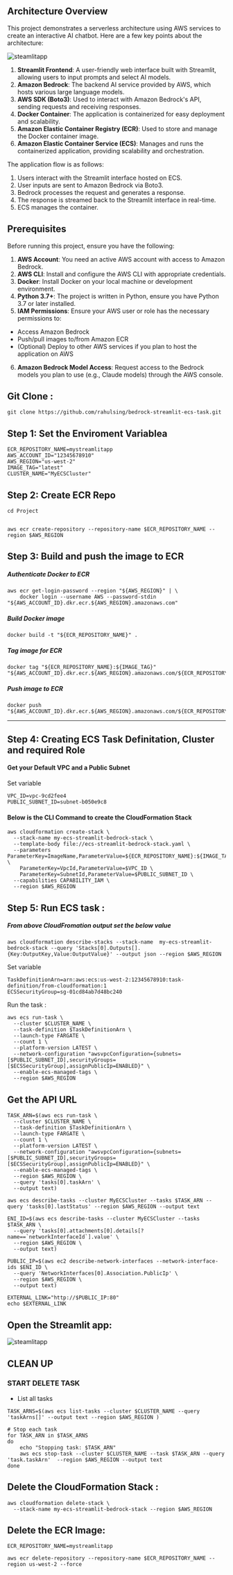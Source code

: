 

## Architecture Overview
This project demonstrates a serverless architecture using AWS services to create an interactive AI chatbot. Here are a few key points about the architecture:

![steamlitapp](https://github.com/rahulsing/bedrock-streamlit-ecs-task/blob/main/StreamlitOnECS.PNG?raw=true)

1. **Streamlit Frontend**: A user-friendly web interface built with Streamlit, allowing users to input prompts and select AI models.
2. **Amazon Bedrock**: The backend AI service provided by AWS, which hosts various large language models.
3. **AWS SDK (Boto3)**: Used to interact with Amazon Bedrock's API, sending requests and receiving responses.
4. **Docker Container**: The application is containerized for easy deployment and scalability.
5. **Amazon Elastic Container Registry (ECR)**: Used to store and manage the Docker container image.
6. **Amazon Elastic Container Service (ECS)**: Manages and runs the containerized application, providing scalability and orchestration.

The application flow is as follows:
1. Users interact with the Streamlit interface hosted on ECS.
2. User inputs are sent to Amazon Bedrock via Boto3.
3. Bedrock processes the request and generates a response.
4. The response is streamed back to the Streamlit interface in real-time.
5. ECS manages the container.

## Prerequisites

Before running this project, ensure you have the following:

1. **AWS Account**: You need an active AWS account with access to Amazon Bedrock.
2. **AWS CLI**: Install and configure the AWS CLI with appropriate credentials.
3. **Docker**: Install Docker on your local machine or development environment.
4. **Python 3.7+**: The project is written in Python, ensure you have Python 3.7 or later installed.
5. **IAM Permissions**: Ensure your AWS user or role has the necessary permissions to:
- Access Amazon Bedrock
- Push/pull images to/from Amazon ECR
- (Optional) Deploy to other AWS services if you plan to host the application on AWS
6. **Amazon Bedrock Model Access**: Request access to the Bedrock models you plan to use (e.g., Claude models) through the AWS console.

## Git Clone : 
```
git clone https://github.com/rahulsing/bedrock-streamlit-ecs-task.git
```


## Step 1: Set the Enviroment Variablea  
```
ECR_REPOSITORY_NAME=mystreamlitapp
AWS_ACCOUNT_ID="12345678910"
AWS_REGION="us-west-2"
IMAGE_TAG="latest"
CLUSTER_NAME="MyECSCluster"

```

##  Step 2: Create ECR Repo

```
cd Project


aws ecr create-repository --repository-name $ECR_REPOSITORY_NAME --region $AWS_REGION
```

##  Step 3: Build and push the image to ECR

##### Authenticate Docker to ECR
```
aws ecr get-login-password --region "${AWS_REGION}" | \
    docker login --username AWS --password-stdin "${AWS_ACCOUNT_ID}.dkr.ecr.${AWS_REGION}.amazonaws.com"
```
##### Build Docker image
```
docker build -t "${ECR_REPOSITORY_NAME}" .
```
##### Tag image for ECR
```
docker tag "${ECR_REPOSITORY_NAME}:${IMAGE_TAG}" "${AWS_ACCOUNT_ID}.dkr.ecr.${AWS_REGION}.amazonaws.com/${ECR_REPOSITORY_NAME}:${IMAGE_TAG}"
```

##### Push image to ECR
```
docker push "${AWS_ACCOUNT_ID}.dkr.ecr.${AWS_REGION}.amazonaws.com/${ECR_REPOSITORY_NAME}:${IMAGE_TAG}"
```
-------------------------


## Step 4: Creating ECS Task Definitation, Cluster and required Role
#### Get your Default VPC and a Public Subnet
Set variable 
``` 
VPC_ID=vpc-9cd2fee4
PUBLIC_SUBNET_ID=subnet-b050e9c8
```

#### Below is the CLI Command to create the CloudFormation Stack
```
aws cloudformation create-stack \
  --stack-name my-ecs-streamlit-bedrock-stack \
  --template-body file://ecs-streamlit-bedrock-stack.yaml \
  --parameters ParameterKey=ImageName,ParameterValue=${ECR_REPOSITORY_NAME}:${IMAGE_TAG} \
    ParameterKey=VpcId,ParameterValue=$VPC_ID \
    ParameterKey=SubnetId,ParameterValue=$PUBLIC_SUBNET_ID \
  --capabilities CAPABILITY_IAM \
  --region $AWS_REGION
```

## Step 5: Run ECS task : 
##### From above CloudFromation output set the below value

```
aws cloudformation describe-stacks --stack-name  my-ecs-streamlit-bedrock-stack --query 'Stacks[0].Outputs[].{Key:OutputKey,Value:OutputValue}' --output json --region $AWS_REGION
```

Set variable 
```
TaskDefinitionArn=arn:aws:ecs:us-west-2:12345678910:task-definition/from-cloudformation:1
ECSSecurityGroup=sg-01cd84ab7d48bc240
```

Run the task  : 
```
aws ecs run-task \
  --cluster $CLUSTER_NAME \
  --task-definition $TaskDefinitionArn \
  --launch-type FARGATE \
  --count 1 \
  --platform-version LATEST \
  --network-configuration "awsvpcConfiguration={subnets=[$PUBLIC_SUBNET_ID],securityGroups=[$ECSSecurityGroup],assignPublicIp=ENABLED}" \
  --enable-ecs-managed-tags \
  --region $AWS_REGION
```

## Get the API URL 
```
TASK_ARN=$(aws ecs run-task \
  --cluster $CLUSTER_NAME \
  --task-definition $TaskDefinitionArn \
  --launch-type FARGATE \
  --count 1 \
  --platform-version LATEST \
  --network-configuration "awsvpcConfiguration={subnets=[$PUBLIC_SUBNET_ID],securityGroups=[$ECSSecurityGroup],assignPublicIp=ENABLED}" \
  --enable-ecs-managed-tags \
  --region $AWS_REGION \
  --query 'tasks[0].taskArn' \
  --output text)
```

```
aws ecs describe-tasks --cluster MyECSCluster --tasks $TASK_ARN --query 'tasks[0].lastStatus' --region $AWS_REGION --output text 

```

```
ENI_ID=$(aws ecs describe-tasks --cluster MyECSCluster --tasks $TASK_ARN \
  --query 'tasks[0].attachments[0].details[?name==`networkInterfaceId`].value' \
  --region $AWS_REGION \
  --output text)
```

```
PUBLIC_IP=$(aws ec2 describe-network-interfaces --network-interface-ids $ENI_ID \
  --query 'NetworkInterfaces[0].Association.PublicIp' \
  --region $AWS_REGION \
  --output text)
```

```
EXTERNAL_LINK="http://$PUBLIC_IP:80"
echo $EXTERNAL_LINK
```

## Open the Streamlit app: 
![steamlitapp](https://github.com/rahulsing/bedrock-streamlit-ecs-task/blob/main/StreamlitApp.PNG?raw=true)


## CLEAN UP 

###  START DELETE TASK 

- List all tasks
```
TASK_ARNS=$(aws ecs list-tasks --cluster $CLUSTER_NAME --query 'taskArns[]' --output text --region $AWS_REGION )

# Stop each task
for TASK_ARN in $TASK_ARNS
do
    echo "Stopping task: $TASK_ARN"
    aws ecs stop-task --cluster $CLUSTER_NAME --task $TASK_ARN --query 'task.taskArn'  --region $AWS_REGION --output text 
done
```

## Delete the CloudFormation Stack : 
```
aws cloudformation delete-stack \
  --stack-name my-ecs-streamlit-bedrock-stack --region $AWS_REGION
```

## Delete the ECR Image: 
```
ECR_REPOSITORY_NAME=mystreamlitapp

aws ecr delete-repository --repository-name $ECR_REPOSITORY_NAME --region us-west-2 --force 
```

